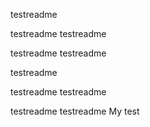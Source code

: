 testreadme

testreadme
testreadme

testreadme
testreadme

testreadme

testreadme
testreadme

testreadme
testreadme
My test









